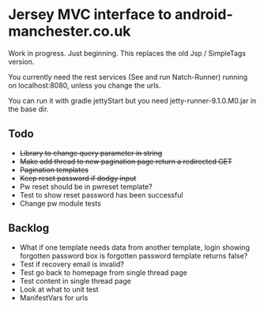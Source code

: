 Jersey MVC interface to android-manchester.co.uk
================================================

Work in progress. Just beginning. This replaces the old Jsp / SimpleTags version.

You currently need the rest services (See and run Natch-Runner) running on localhost:8080, unless you change the urls.

You can run it with gradle jettyStart but you need jetty-runner-9.1.0.M0.jar in the base dir.

Todo
-----
* ~~Library to change query parameter in string~~
* ~~Make add thread to new pagination page return a redirected GET~~
* ~~Pagination templates~~
* ~~Keep reset password if dodgy input~~
* Pw reset should be in pwreset template?
* Test to show reset password has been successful
* Change pw module tests

Backlog
-------

* What if one template needs data from another template, login showing forgotten password box is forgotten password template returns false?
* Test if recovery email is invalid?
* Test go back to homepage from single thread page
* Test content in single thread page
* Look at what to unit test
* ManifestVars for urls
